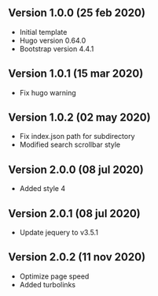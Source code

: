 ## Version 1.0.0 (25 feb 2020)
- Initial template
- Hugo version 0.64.0
- Bootstrap version 4.4.1

## Version 1.0.1 (15 mar 2020)
- Fix hugo warning

## Version 1.0.2 (02 may 2020)
- Fix index.json path for subdirectory
- Modified search scrollbar style

## Version 2.0.0 (08 jul 2020)
- Added style 4

## Version 2.0.1 (08 jul 2020)
- Update jequery to v3.5.1

## Version 2.0.2 (11 nov 2020)
- Optimize page speed
- Added turbolinks